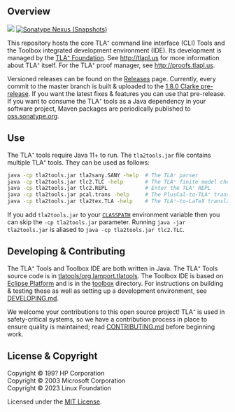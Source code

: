Overview
--------
[![](https://github.com/tlaplus/tlaplus/workflows/CI/badge.svg?branch=master)](https://github.com/tlaplus/tlaplus/actions?query=workflow%3ACI)
[![Sonatype Nexus (Snapshots)](https://img.shields.io/nexus/s/org.lamport/tla2tools?server=https%3A%2F%2Foss.sonatype.org)](https://oss.sonatype.org/content/repositories/snapshots/org/lamport/tla2tools/)

This repository hosts the core TLA⁺ command line interface (CLI) Tools and the Toolbox integrated development environment (IDE).
Its development is managed by the [TLA⁺ Foundation](https://foundation.tlapl.us/).
See http://tlapl.us for more information about TLA⁺ itself.
For the TLA⁺ proof manager, see http://proofs.tlapl.us.

Versioned releases can be found on the [Releases](https://github.com/tlaplus/tlaplus/releases) page.
Currently, every commit to the master branch is built & uploaded to the [1.8.0 Clarke pre-release](https://github.com/tlaplus/tlaplus/releases/tag/v1.8.0).
If you want the latest fixes & features you can use that pre-release.
If you want to consume the TLA⁺ tools as a Java dependency in your software project, Maven packages are periodically published to [oss.sonatype.org](https://oss.sonatype.org/content/repositories/snapshots/org/lamport/tla2tools/).

Use
---
The TLA⁺ tools require Java 11+ to run.
The `tla2tools.jar` file contains multiple TLA⁺ tools.
They can be used as follows:
```bash
java -cp tla2tools.jar tla2sany.SANY -help  # The TLA⁺ parser
java -cp tla2tools.jar tlc2.TLC -help       # The TLA⁺ finite model checker
java -cp tla2tools.jar tlc2.REPL            # Enter the TLA⁺ REPL
java -cp tla2tools.jar pcal.trans -help     # The PlusCal-to-TLA⁺ translator
java -cp tla2tools.jar tla2tex.TLA -help    # The TLA⁺-to-LaTeX translator
```
If you add `tla2tools.jar` to your [`CLASSPATH`](https://docs.oracle.com/javase/tutorial/essential/environment/paths.html) environment variable then you can skip the `-cp tla2tools.jar` parameter.
Running `java -jar tla2tools.jar` is aliased to `java -cp tla2tools.jar tlc2.TLC`.

Developing & Contributing
-------------------------
The TLA⁺ Tools and Toolbox IDE are both written in Java.
The TLA⁺ Tools source code is in [tlatools/org.lamport.tlatools](./tlatools/org.lamport.tlatools).
The Toolbox IDE is based on [Eclipse Platform](https://github.com/eclipse-platform) and is in the [toolbox](./toolbox) directory.
For instructions on building & testing these as well as setting up a development environment, see [DEVELOPING.md](DEVELOPING.md).

We welcome your contributions to this open source project!
TLA⁺ is used in safety-critical systems, so we have a contribution process in place to ensure quality is maintained; read [CONTRIBUTING.md](CONTRIBUTING.md) before beginning work.

License & Copyright
-----------------
Copyright © 199? HP Corporation  
Copyright © 2003 Microsoft Corporation  
Copyright © 2023 Linux Foundation

Licensed under the [MIT License](LICENSE).

